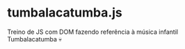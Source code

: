 # tumbalacatumba.js
Treino de JS com DOM fazendo referência à música infantil Tumbalacatumba :skull:
